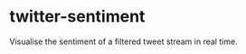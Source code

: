 twitter-sentiment
=================

Visualise the sentiment of a filtered tweet stream in real time.
